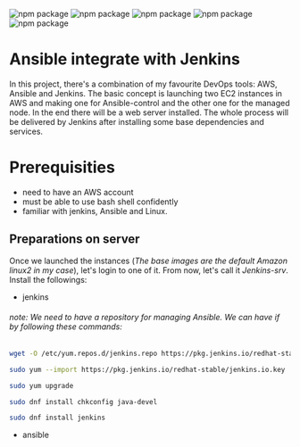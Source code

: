![npm package](https://img.shields.io/badge/ansible-2.9.20-black.svg)
![npm package](https://img.shields.io/badge/python-2.7.18-turquoise.svg)
![npm package](https://img.shields.io/badge/git-2.23.4-red.svg)
![npm package](https://img.shields.io/badge/jenkins-2.289.1-purple.svg)
![npm package](https://img.shields.io/badge/amazon-aws-yellow.svg)

<h1>Ansible integrate with Jenkins</h1>

In this project, there's a combination of my favourite DevOps tools: AWS, Ansible and Jenkins. The basic concept is launching two EC2 instances in AWS and making one for Ansible-control and the other one for the managed node. In the end there will be a web server installed. The whole process will be delivered by Jenkins after installing some base dependencies and services.

<h1>Prerequisities</h1>

- need to have an AWS account
- must be able to use bash shell confidently
- familiar with jenkins, Ansible and Linux.

<h2>Preparations on server</h2>

Once we launched the instances (*The base images are the default Amazon linux2 in my case*), let's login to one of it. From now, let's call it *Jenkins-srv*. Install the followings:

- jenkins
<h6>note: We need to have a repository for managing Ansible. We can have if by following these commands:</h6> 

```bash
wget -O /etc/yum.repos.d/jenkins.repo https://pkg.jenkins.io/redhat-stable/jenkins.repo
```

```bash
sudo yum --import https://pkg.jenkins.io/redhat-stable/jenkins.io.key
```

```bash
sudo yum upgrade
```
```bash
sudo dnf install chkconfig java-devel
```
```bash
sudo dnf install jenkins
```

- ansible
